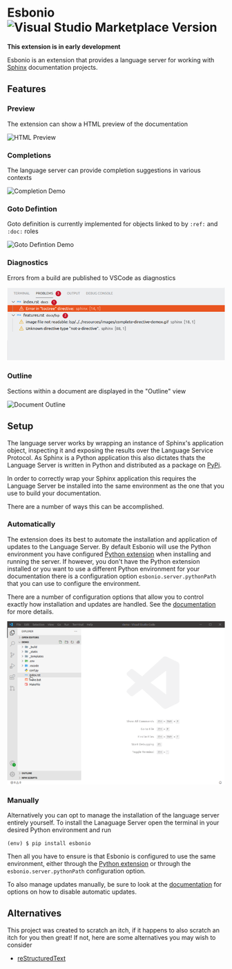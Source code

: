 # Esbonio ![Visual Studio Marketplace Version](https://img.shields.io/visual-studio-marketplace/v/swyddfa.esbonio?style=flat-square)

**This extension is in early development**

Esbonio is an extension that provides a language server for working with
[Sphinx](https://www.sphinx-doc.org/en/master/) documentation projects.

## Features

### Preview

The extension can show a HTML preview of the documentation

![HTML Preview](../resources/images/vscode-preview-demo.gif)

### Completions

The language server can provide completion suggestions in various contexts

![Completion Demo](../resources/images/completion-demo.gif)

### Goto Defintion

Goto definition is currently implemented for objects linked to by
`:ref:` and `:doc:` roles

![Goto Defintion Demo](../resources/images/definition-demo.gif)

### Diagnostics

Errors from a build are published to VSCode as diagnostics

![Diagnostics](../resources/images/diagnostic-sphinx-errors-demo.png)

### Outline

Sections within a document are displayed in the "Outline" view

![Document Outline](../resources/images/document-symbols-demo.png)

## Setup

The language server works by wrapping an instance of Sphinx's application object,
inspecting it and exposing the results over the Language Service Protocol. As Sphinx is
a Python application this also dictates thats the Language Server is written in Python
and distributed as a package on [PyPi](https://pypi.org/project/esbonio/).

In order to correctly wrap your Sphinx application this requires the Language Server be
installed into the same environment as the one that you use to build your
documentation.

There are a number of ways this can be accomplished.

### Automatically

The extension does its best to automate the installation and application of updates to the
Language Server. By default Esbonio will use the Python environment you have configured
[Python extension](https://marketplace.visualstudio.com/items?itemName=ms-python.python)
when installing and running the server. If however, you don't have the Python extension
installed or you want to use a different Python environment for your documentation there
is a configuration option `esbonio.server.pythonPath` that you can use to configure the
environment.

There are a number of configuration options that allow you to control exactly how
installation and updates are handled. See the
[documentation](https://swyddfa.github.io/esbonio/docs/lsp/editors/vscode.html#configuration)
for more details.

![Setup Demo](../resources/images/vscode-setup-demo.gif)

### Manually

Alternatively you can opt to manage the installation of the language server entirely
yourself. To install the Lanaguage Server open the terminal in your desired Python
environment and run

```
(env) $ pip install esbonio
```

Then all you have to ensure is that Esbonio is configured to use the same environment,
either through the
[Python extension](https://marketplace.visualstudio.com/items?itemName=ms-python.python)
or through the `esbonio.server.pythonPath` configuration option.

To also manage updates manually, be sure to look at the
[documentation](https://swyddfa.github.io/esbonio/docs/lsp/editors/vscode.html#configuration)
for options on how to disable automatic updates.

## Alternatives

This project was created to scratch an itch, if it happens to also scratch an itch
for you then great! If not, here are some alternatives you may wish to consider

- [reStructuredText](https://marketplace.visualstudio.com/items?itemName=lextudio.restructuredtext)
